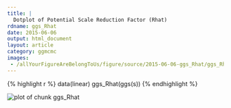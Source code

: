 ```yaml
---
title: |
  Dotplot of Potential Scale Reduction Factor (Rhat)
rdname: ggs_Rhat
date: 2015-06-06
output: html_document
layout: article
category: ggmcmc
images:
 - /allYourFigureAreBelongToUs/figure/source/2015-06-06-ggs_Rhat/ggs_Rhat-1.png
---
```





{% highlight r %}
data(linear)
ggs_Rhat(ggs(s))
{% endhighlight %}

![plot of chunk ggs_Rhat](/allYourFigureAreBelongToUs/figure/source/2015-06-06-ggs_Rhat/ggs_Rhat-1.png) 